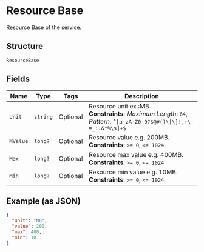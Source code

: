
# Resource Base

Resource Base of the service.

## Structure

`ResourceBase`

## Fields

| Name | Type | Tags | Description |
|  --- | --- | --- | --- |
| `Unit` | `string` | Optional | Resource unit ex :MB.<br>**Constraints**: *Maximum Length*: `64`, *Pattern*: `^[a-zA-Z0-9?$@#()\[\]!,+\-=_:.&*%\s]+$` |
| `MValue` | `long?` | Optional | Resource value e.g. 200MB.<br>**Constraints**: `>= 0`, `<= 1024` |
| `Max` | `long?` | Optional | Resource max value e.g. 400MB.<br>**Constraints**: `>= 0`, `<= 1024` |
| `Min` | `long?` | Optional | Resource min value e.g. 10MB.<br>**Constraints**: `>= 0`, `<= 1024` |

## Example (as JSON)

```json
{
  "unit": "MB",
  "value": 200,
  "max": 400,
  "min": 10
}
```

